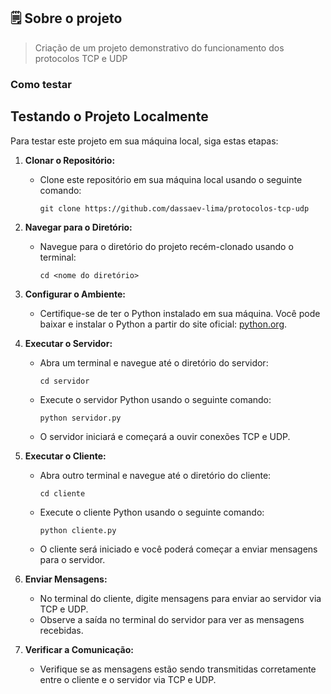 ## :spiral_notepad: Sobre o projeto

> Criação de um projeto demonstrativo do funcionamento dos protocolos TCP e UDP

### Como testar

## Testando o Projeto Localmente

Para testar este projeto em sua máquina local, siga estas etapas:

1. **Clonar o Repositório:**
   - Clone este repositório em sua máquina local usando o seguinte comando:
     ```
     git clone https://github.com/dassaev-lima/protocolos-tcp-udp
     ```

2. **Navegar para o Diretório:**
   - Navegue para o diretório do projeto recém-clonado usando o terminal:
     ```
     cd <nome do diretório>
     ```

3. **Configurar o Ambiente:**
   - Certifique-se de ter o Python instalado em sua máquina. Você pode baixar e instalar o Python a partir do site oficial: [python.org](https://www.python.org/downloads/).

4. **Executar o Servidor:**
   - Abra um terminal e navegue até o diretório do servidor:
     ```
     cd servidor
     ```
   - Execute o servidor Python usando o seguinte comando:
     ```
     python servidor.py
     ```
   - O servidor iniciará e começará a ouvir conexões TCP e UDP.

5. **Executar o Cliente:**
   - Abra outro terminal e navegue até o diretório do cliente:
     ```
     cd cliente
     ```
   - Execute o cliente Python usando o seguinte comando:
     ```
     python cliente.py
     ```
   - O cliente será iniciado e você poderá começar a enviar mensagens para o servidor.

6. **Enviar Mensagens:**
   - No terminal do cliente, digite mensagens para enviar ao servidor via TCP e UDP.
   - Observe a saída no terminal do servidor para ver as mensagens recebidas.

7. **Verificar a Comunicação:**
   - Verifique se as mensagens estão sendo transmitidas corretamente entre o cliente e o servidor via TCP e UDP.

